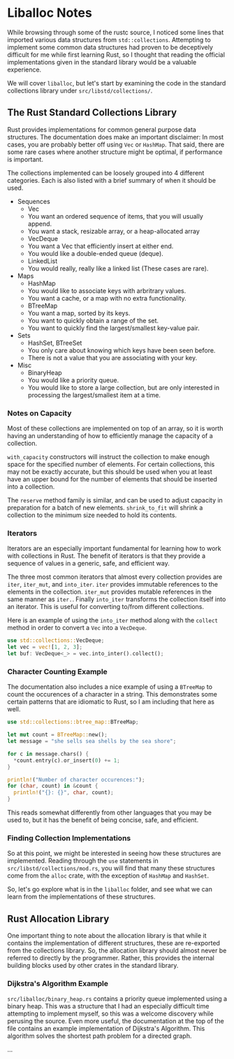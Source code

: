 # Liballoc Notes

While browsing through some of the rustc source, I noticed some lines that
imported various data structures from `std::collections`. Attempting to
implement some common data structures had proven to be deceptively difficult
for me while first learning Rust, so I thought that reading the official
implementations given in the standard library would be a valuable experience.

We will cover `liballoc`, but let's start by examining the code in the standard
collections library under `src/libstd/collections/`.

## The Rust Standard Collections Library

Rust provides implementations for common general purpose data structures. The
documentation does make an important disclaimer: In most cases, you are
probably better off using `Vec` or `HashMap`. That said, there are some rare
cases where another structure might be optimal, if performance is important.

The collections implemented can be loosely grouped into 4 different categories.
Each is also listed with a brief summary of when it should be used.
* Sequences
  *  Vec
    *  You want an ordered sequence of items, that you will usually append.
    *  You want a stack, resizable array, or a heap-allocated array
  *  VecDeque
    *  You want a Vec that efficiently insert at either end.
    *  You would like a double-ended queue (deque).
  *  LinkedList
    *  You would really, really like a linked list (These cases are rare).
* Maps
  *  HashMap
    *  You would like to associate keys with arbritrary values.
    *  You want a cache, or a map with no extra functionality.
  *  BTreeMap
    *  You want a map, sorted by its keys.
    *  You want to quickly obtain a range of the set.
    *  You want to quickly find the largest/smallest key-value pair.
* Sets
  *  HashSet, BTreeSet
    *  You only care about knowing which keys have been seen before.
    *  There is not a value that you are associating with your key.
* Misc
  *  BinaryHeap
    *  You would like a priority queue.
    *  You would like to store a large collection, but are only interested
       in processing the largest/smallest item at a time.

### Notes on Capacity

Most of these collections are implemented on top of an array, so it is worth
having an understanding of how to efficiently manage the capacity of a
collection.

`with_capacity` constructors will instruct the collection to make enough space
for the specified number of elements. For certain collections, this may not be
exactly accurate, but this should be used when you at least have an upper bound
for the number of elements that should be inserted into a collection.

The `reserve` method family is similar, and can be used to adjust capacity in
preparation for a batch of new elements. `shrink_to_fit` will shrink a
collection to the minimum size needed to hold its contents.

### Iterators

Iterators are an especially important fundamental for learning how to work with
collections in Rust. The benefit of iterators is that they provide a sequence
of values in a generic, safe, and efficient way.

The three most common iterators that almost every collection provides are
`iter`, `iter_mut`, and `into_iter`. `iter` provides immutable references to
the elements in the collection. `iter_mut` provides mutable references in the
same manner as `iter.`. Finally `into_iter` transforms the collection itself
into an iterator. This is useful for converting to/from different collections.

Here is an example of using the `into_iter` method along with the `collect`
method in order to convert a `Vec` into a `VecDeque`.

```rust
use std::collections::VecDeque;
let vec = vec![1, 2, 3];
let buf: VecDeque<_> = vec.into_inter().collect();
```

### Character Counting Example

The documentation also includes a nice example of using a `BTreeMap` to count
the occurences of a character in a string. This demonstrates some certain
patterns that are idiomatic to Rust, so I am including that here as well.

```rust
use std::collections::btree_map::BTreeMap;

let mut count = BTreeMap::new();
let message = "she sells sea shells by the sea shore";

for c in message.chars() {
  *count.entry(c).or_insert(0) += 1;
}

println!("Number of character occurences:");
for (char, count) in &count {
  println!("{}: {}", char, count);
}
```

This reads somewhat differently from other languages that you may be used to,
but it has the benefit of being concise, safe, and efficient.

### Finding Collection Implementations

So at this point, we might be interested in seeing how these structures are
implemented. Reading through the `use` statements in
`src/libstd/collections/mod.rs`, you will find that many these structures come
from the `alloc` crate, with the exception of `HashMap` and `HashSet`.

So, let's go explore what is in the `liballoc` folder, and see what we can
learn from the implementations of these structures.

## Rust Allocation Library

One important thing to note about the allocation library is that while it
contains the implementation of different structures, these are re-exported
from the collections library. So, the allocation library should almost never
be referred to directly by the programmer. Rather, this provides the internal
building blocks used by other crates in the standard library.

### Dijkstra's Algorithm Example

`src/liballoc/binary_heap.rs` contains a priority queue implemented using a
binary heap. This was a structure that I had an especially difficult time
attempting to implement myself, so this was a welcome discovery while perusing
the source. Even more useful, the documentation at the top of the file
contains an example implementation of Dijkstra's Algorithm. This algorithm
solves the shortest path problem for a directed graph.

...

